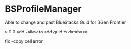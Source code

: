 BSProfileManager
================
Able to change and past BlueStacks Guid for GGen Frontier

v 0.9
add
-allow to add guid to database

fix
-copy cell error